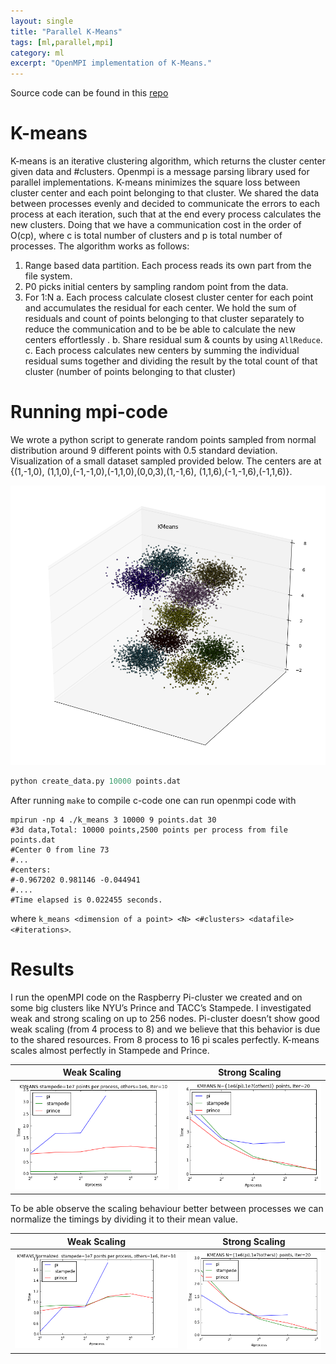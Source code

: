 ```yaml
---
layout: single
title: "Parallel K-Means"
tags: [ml,parallel,mpi]
category: ml
excerpt: "OpenMPI implementation of K-Means."
---
```

Source code can be found in this [repo](https://github.com/evcu/kmeans-openmpi)

# K-means
K-means is an iterative clustering algorithm, which returns the cluster center given data and #clusters. Openmpi is a message parsing library used for parallel implementations. K-means minimizes the square loss between cluster center and each point belonging to that cluster. We shared the data between processes evenly and decided to communicate the errors to each process at each iteration, such that at the end every process calculates the new clusters. Doing that we have a communication cost in the order of O(cp), where c is total number of clusters and p is total number of processes. The algorithm works as follows:

1. Range based data partition. Each process reads its own part from the file system.
2. P0 picks initial centers by sampling random point from the data.
3. For 1:N
    a. Each process calculate closest cluster center for each point and accumulates the residual for each center. We hold the sum of residuals and count of points belonging to that cluster separately to reduce the communication and to be be able to calculate the new centers effortlessly .
    b. Share residual sum & counts by using `AllReduce`. 
    c. Each process calculates new centers by summing the individual residual sums together and dividing the result by the total count of that cluster (number of points belonging to that cluster)

# Running mpi-code 
We wrote a python script to generate random points sampled from normal distribution around 9 different points with 0.5 standard deviation. Visualization of a small dataset sampled provided below. The centers are at {(1,-1,0), (1,1,0),(-1,-1,0),(-1,1,0),(0,0,3),(1,-1,6), (1,1,6),(-1,-1,6),(-1,1,6)}.

![points](/assets/images/kmeans_images/points.png) 

```python
python create_data.py 10000 points.dat
```

After running `make` to compile c-code one can run openmpi code with
```
mpirun -np 4 ./k_means 3 10000 9 points.dat 30
#3d data,Total: 10000 points,2500 points per process from file points.dat
#Center 0 from line 73
#...
#centers:
#-0.967202 0.981146 -0.044941 
#....
#Time elapsed is 0.022455 seconds.
```

where `k_means <dimension of a point> <N> <#clusters> <datafile> <#iterations>`. 

# Results
I run the openMPI code on the Raspberry Pi-cluster we created and on some big clusters like NYU’s Prince and TACC’s Stampede. I investigated weak and strong scaling on up to 256 nodes. Pi-cluster doesn’t show good weak scaling (from 4 process to 8) and we believe that this behavior is due to the shared resources. From 8 process to 16 pi scales perfectly. K-means scales almost perfectly in Stampede and Prince. 

| Weak Scaling | Strong Scaling |
| ------------ | -------------- |
![weak1](/assets/images/kmeans_images/weak1.png) | ![strong1](/assets/images/kmeans_images/strong1.png)|

To be able observe the scaling behaviour better between processes we can normalize the timings by dividing it to their mean value. 

| Weak Scaling | Strong Scaling |
| ------------ | -------------- |
| ![weak2](/assets/images/kmeans_images/weak2.png) | ![strong2](/assets/images/kmeans_images/strong2.png)|